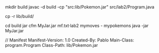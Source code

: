 mkdir build
javac -d build -cp "src:lib/Pokemon.jar" src/lab2/Program.java

cp -r lib/build/

cd build
jar cfm MyJar.jar mf.txt·lab2 mymoves - mypokemons
java -jar MyJar.jar

// Manifest
Manifest-Version: 1.0
Created-By: Pablo
Main-Class: program.Program
Class-Path: lib/Pokemon.jar